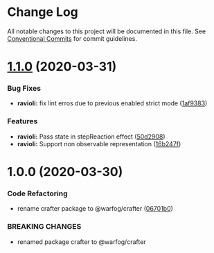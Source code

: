 # Change Log

All notable changes to this project will be documented in this file.
See [Conventional Commits](https://conventionalcommits.org) for commit guidelines.

# [1.1.0](https://github.com/dagatsoin/ravioli/compare/v1.0.0...v1.1.0) (2020-03-31)


### Bug Fixes

* **ravioli:** fix lint erros due to previous enabled strict mode ([1af9383](https://github.com/dagatsoin/ravioli/commit/1af93834d1071bf7fe15f3eb2b4972781bbbb81d))


### Features

* **ravioli:** Pass state in stepReaction effect ([50d2908](https://github.com/dagatsoin/ravioli/commit/50d290838c1f351338b139ae36e39cccdb80f998))
* **ravioli:** Support non observable representation ([16b247f](https://github.com/dagatsoin/ravioli/commit/16b247f6f26b789ce925aeed32441962d5cc339c))





# 1.0.0 (2020-03-30)


### Code Refactoring

* rename crafter package to @warfog/crafter ([06701b0](https://github.com/dagatsoin/ravioli/commit/06701b0564357d9b518ee19878c4ac4a992e2ce5))


### BREAKING CHANGES

* renamed package crafter to @warfog/crafter
